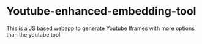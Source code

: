 # Youtube-enhanced-embedding-tool
This is a JS based webapp to generate Youtube Iframes with more options than the youtube tool
